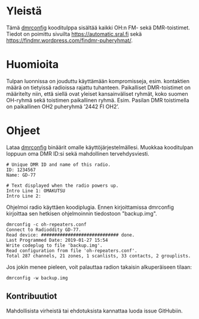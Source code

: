 # Yleistä
Tämä [dmrconfig](https://github.com/sergev/dmrconfig) kooditulppa sisältää kaikki OH:n FM- sekä DMR-toistimet. Tiedot on poimittu sivuilta https://automatic.sral.fi sekä https://findmr.wordpress.com/findmr-puheryhmat/.

# Huomioita
Tulpan luonnissa on jouduttu käyttämään kompromisseja, esim. kontaktien määrä on tietyissä radioissa rajattu tuhanteen. Paikalliset DMR-toistimet on määritelty niin, että siellä ovat yleiset kansainväliset ryhmät, koko suomen OH-ryhmä sekä toistimen paikallinen ryhmä. Esim. Pasilan DMR toistimella on paikallinen OH2 puheryhmä ’2442 FI OH2’.

# Ohjeet
Lataa [dmrconfig](https://github.com/sergev/dmrconfig]) binäärit omalle käyttöjärjestelmällesi. Muokkaa kooditulpan loppuun oma DMR ID:si sekä mahdollinen tervehdysviesti.
```
# Unique DMR ID and name of this radio.
ID: 1234567
Name: GD-77

# Text displayed when the radio powers up.
Intro Line 1: OMAKUTSU
Intro Line 2: 
```

Ohjelmoi radio käyttäen koodiplugia. Ennen kirjoittamissa dmrconfig kirjoittaa sen hetkisen ohjelmoinnin tiedostoon "backup.img".
```
dmrconfig -c oh-repeaters.conf
Connect to Radioddity GD-77.
Read device: ############################# done.
Last Programmed Date: 2019-01-27 15:54
Write codeplug to file 'backup.img'.
Read configuration from file 'oh-repeaters.conf'.
Total 287 channels, 21 zones, 1 scanlists, 33 contacts, 2 grouplists.
```

Jos jokin menee pieleen, voit palauttaa radion takaisin alkuperäiseen tilaan:
```
dmrconfig -w backup.img
```
## Kontribuutiot
Mahdollisista virheistä tai ehdotuksista kannattaa luoda issue GitHubiin.
